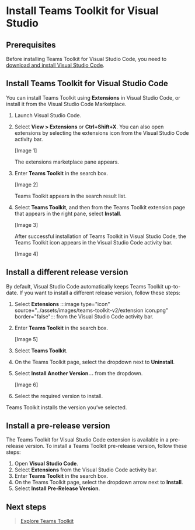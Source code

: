 # Install Teams Toolkit for Visual Studio

## Prerequisites

Before installing Teams Toolkit for Visual Studio Code, you need to [download and install Visual Studio Code](https://code.visualstudio.com/Download).

## Install Teams Toolkit for Visual Studio Code

You can install Teams Toolkit using **Extensions** in Visual Studio Code, or install it from the Visual Studio Code Marketplace.

1. Launch Visual Studio Code.
1. Select **View > Extensions** or **Ctrl+Shift+X**. You can also open extensions by selecting the extensions icon from the Visual Studio Code activity bar.

   [Image 1]

   The extensions marketplace pane appears.

1. Enter **Teams Toolkit** in the search box.

   [Image 2]

   Teams Toolkit appears in the search result list.

1. Select **Teams Toolkit**, and then from the Teams Toolkit extension page that appears in the right pane, select  **Install**.
  
   [Image 3]

   After successful installation of Teams Toolkit in Visual Studio Code, the Teams Toolkit icon appears in the Visual Studio Code activity bar.

   [Image 4]


## Install a different release version

By default, Visual Studio Code automatically keeps Teams Toolkit up-to-date. If you want to install a different release version, follow these steps:

1. Select **Extensions** :::image type="icon" source="../assets/images/teams-toolkit-v2/extension icon.png" border="false"::: from the Visual Studio Code activity bar.

1. Enter **Teams Toolkit** in the search box.

   [Image 5]

1. Select **Teams Toolkit**.

1. On the Teams Toolkit page, select the dropdown next to **Uninstall**.

1. Select **Install Another Version...** from the dropdown.

    [Image 6]
   
1. Select the required version to install.


Teams Toolkit installs the version you’ve selected.

## Install a pre-release version

The Teams Toolkit for Visual Studio Code extension is available in a pre-release version. To install a Teams Toolkit pre-release version, follow these steps:

1. Open **Visual Studio Code**.
1. Select **Extensions** from the Visual Studio Code activity bar.
1. Enter **Teams Toolkit** in the search box.
1. On the Teams Toolkit page, select the dropdown arrow next to **Install**.
1. Select **Install Pre-Release Version**.


## Next steps

> [Explore Teams Toolkit](https://learn.microsoft.com/en-us/microsoftteams/platform/toolkit/explore-teams-toolkit?tabs=prj&pivots=visual-studio-code)
